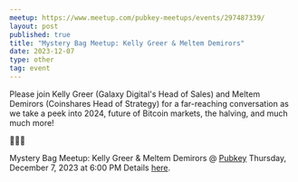 ```yaml
---
meetup: https://www.meetup.com/pubkey-meetups/events/297487339/
layout: post
published: true
title: "Mystery Bag Meetup: Kelly Greer & Meltem Demirors"
date: 2023-12-07
type: other
tag: event
---
```

Please join Kelly Greer (Galaxy Digital's Head of Sales) and Meltem Demirors (Coinshares Head of Strategy) for a far-reaching conversation as we take a peek into 2024, future of Bitcoin markets, the halving, and much much more!

🧡🍻🙏

Mystery Bag Meetup: Kelly Greer & Meltem Demirors @ <a href="https://www.google.com/maps/search/?api=1&query=40.73222%2C%20-74.00002" target="_blank">Pubkey</a> Thursday, December 7, 2023 at 6:00 PM Details <a href="https://twitter.com/PubKey_NYC/status/1730672584033698185" target="_blank">here</a>.
